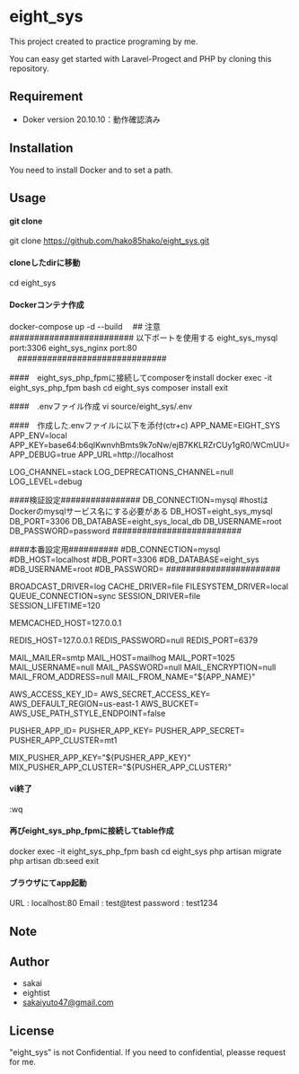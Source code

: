 # eight_sys
 
This project created to practice programing by me.

You can easy get started with Laravel-Progect and PHP by cloning this repository.

## Requirement
 
* Doker 
version 20.10.10：動作確認済み
 
## Installation

You need to install Docker and to set a path.
 
## Usage
 
#### git clone
git clone https://github.com/hako85hako/eight_sys.git

#### cloneしたdirに移動
cd eight_sys

#### Dockerコンテナ作成
docker-compose up -d --build 
　## 注意　#########################
    以下ポートを使用する
    eight_sys_mysql		port:3306
    eight_sys_nginx		port:80
　##############################

####　eight_sys_php_fpmに接続してcomposerをinstall
docker exec -it eight_sys_php_fpm bash
cd eight_sys
composer install
exit

####　.envファイル作成
vi source/eight_sys/.env

####　作成した.envファイルに以下を添付(ctr+c)
APP_NAME=EIGHT_SYS
APP_ENV=local
APP_KEY=base64:b6qIKwnvhBmts9k7oNw/ejB7KKLRZrCUy1gR0/WCmUU=
APP_DEBUG=true
APP_URL=http://localhost

LOG_CHANNEL=stack
LOG_DEPRECATIONS_CHANNEL=null
LOG_LEVEL=debug

####検証設定################
DB_CONNECTION=mysql
#hostはDockerのmysqlサービス名にする必要がある
DB_HOST=eight_sys_mysql
DB_PORT=3306
DB_DATABASE=eight_sys_local_db
DB_USERNAME=root
DB_PASSWORD=password
##########################

####本番設定用##########
#DB_CONNECTION=mysql
#DB_HOST=localhost
#DB_PORT=3306
#DB_DATABASE=eight_sys
#DB_USERNAME=root
#DB_PASSWORD=
#######################

BROADCAST_DRIVER=log
CACHE_DRIVER=file
FILESYSTEM_DRIVER=local
QUEUE_CONNECTION=sync
SESSION_DRIVER=file
SESSION_LIFETIME=120

MEMCACHED_HOST=127.0.0.1

REDIS_HOST=127.0.0.1
REDIS_PASSWORD=null
REDIS_PORT=6379

MAIL_MAILER=smtp
MAIL_HOST=mailhog
MAIL_PORT=1025
MAIL_USERNAME=null
MAIL_PASSWORD=null
MAIL_ENCRYPTION=null
MAIL_FROM_ADDRESS=null
MAIL_FROM_NAME="${APP_NAME}"

AWS_ACCESS_KEY_ID=
AWS_SECRET_ACCESS_KEY=
AWS_DEFAULT_REGION=us-east-1
AWS_BUCKET=
AWS_USE_PATH_STYLE_ENDPOINT=false

PUSHER_APP_ID=
PUSHER_APP_KEY=
PUSHER_APP_SECRET=
PUSHER_APP_CLUSTER=mt1

MIX_PUSHER_APP_KEY="${PUSHER_APP_KEY}"
MIX_PUSHER_APP_CLUSTER="${PUSHER_APP_CLUSTER}"

#### vi終了
:wq

#### 再びeight_sys_php_fpmに接続してtable作成
docker exec -it eight_sys_php_fpm bash
cd eight_sys
php artisan migrate
php artisan db:seed
exit

#### ブラウザにてapp起動
URL		:	localhost:80
Email		:	test@test
password	:	test1234

 
## Note
 
## Author 
* sakai
* eightist
* sakaiyuto47@gmail.com
 
## License
"eight_sys" is not Confidential.
If you need to confidential, pleasse request for me.

